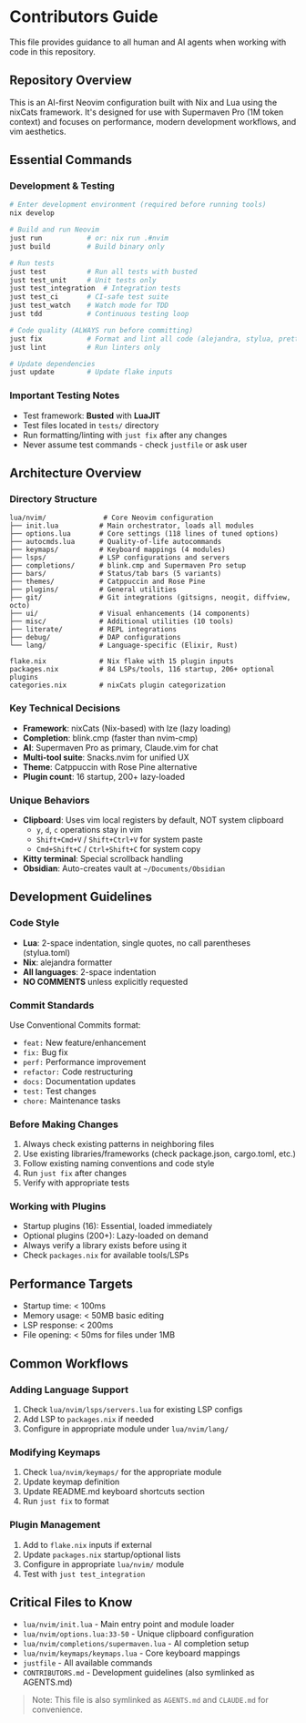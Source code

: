 # Contributors Guide

This file provides guidance to all human and AI agents when working with code in this repository.

## Repository Overview

This is an AI-first Neovim configuration built with Nix and Lua using the nixCats framework. It's designed for use with Supermaven Pro (1M token context)
and focuses on performance, modern development workflows, and vim aesthetics.

## Essential Commands

### Development & Testing

```bash
# Enter development environment (required before running tools)
nix develop

# Build and run Neovim
just run           # or: nix run .#nvim
just build         # Build binary only

# Run tests
just test          # Run all tests with busted
just test_unit     # Unit tests only
just test_integration  # Integration tests
just test_ci       # CI-safe test suite
just test_watch    # Watch mode for TDD
just tdd           # Continuous testing loop

# Code quality (ALWAYS run before committing)
just fix           # Format and lint all code (alejandra, stylua, prettier, markdownlint, ruff, shellcheck)
just lint          # Run linters only

# Update dependencies
just update        # Update flake inputs
```

### Important Testing Notes

- Test framework: **Busted** with **LuaJIT**
- Test files located in `tests/` directory
- Run formatting/linting with `just fix` after any changes
- Never assume test commands - check `justfile` or ask user

## Architecture Overview

### Directory Structure

```text
lua/nvim/              # Core Neovim configuration
├── init.lua          # Main orchestrator, loads all modules
├── options.lua       # Core settings (118 lines of tuned options)
├── autocmds.lua      # Quality-of-life autocommands
├── keymaps/          # Keyboard mappings (4 modules)
├── lsps/             # LSP configurations and servers
├── completions/      # blink.cmp and Supermaven Pro setup
├── bars/             # Status/tab bars (5 variants)
├── themes/           # Catppuccin and Rose Pine
├── plugins/          # General utilities
├── git/              # Git integrations (gitsigns, neogit, diffview, octo)
├── ui/               # Visual enhancements (14 components)
├── misc/             # Additional utilities (10 tools)
├── literate/         # REPL integrations
├── debug/            # DAP configurations
└── lang/             # Language-specific (Elixir, Rust)

flake.nix             # Nix flake with 15 plugin inputs
packages.nix          # 84 LSPs/tools, 116 startup, 206+ optional plugins
categories.nix        # nixCats plugin categorization
```

### Key Technical Decisions

- **Framework**: nixCats (Nix-based) with lze (lazy loading)
- **Completion**: blink.cmp (faster than nvim-cmp)
- **AI**: Supermaven Pro as primary, Claude.vim for chat
- **Multi-tool suite**: Snacks.nvim for unified UX
- **Theme**: Catppuccin with Rose Pine alternative
- **Plugin count**: 16 startup, 200+ lazy-loaded

### Unique Behaviors

- **Clipboard**: Uses vim local registers by default, NOT system clipboard
  - `y`, `d`, `c` operations stay in vim
  - `Shift+Cmd+V` / `Shift+Ctrl+V` for system paste
  - `Cmd+Shift+C` / `Ctrl+Shift+C` for system copy
- **Kitty terminal**: Special scrollback handling
- **Obsidian**: Auto-creates vault at `~/Documents/Obsidian`

## Development Guidelines

### Code Style

- **Lua**: 2-space indentation, single quotes, no call parentheses (stylua.toml)
- **Nix**: alejandra formatter
- **All languages**: 2-space indentation
- **NO COMMENTS** unless explicitly requested

### Commit Standards

Use Conventional Commits format:

- `feat:` New feature/enhancement
- `fix:` Bug fix
- `perf:` Performance improvement
- `refactor:` Code restructuring
- `docs:` Documentation updates
- `test:` Test changes
- `chore:` Maintenance tasks

### Before Making Changes

1. Always check existing patterns in neighboring files
2. Use existing libraries/frameworks (check package.json, cargo.toml, etc.)
3. Follow existing naming conventions and code style
4. Run `just fix` after changes
5. Verify with appropriate tests

### Working with Plugins

- Startup plugins (16): Essential, loaded immediately
- Optional plugins (200+): Lazy-loaded on demand
- Always verify a library exists before using it
- Check `packages.nix` for available tools/LSPs

## Performance Targets

- Startup time: < 100ms
- Memory usage: < 50MB basic editing
- LSP response: < 200ms
- File opening: < 50ms for files under 1MB

## Common Workflows

### Adding Language Support

1. Check `lua/nvim/lsps/servers.lua` for existing LSP configs
2. Add LSP to `packages.nix` if needed
3. Configure in appropriate module under `lua/nvim/lang/`

### Modifying Keymaps

1. Check `lua/nvim/keymaps/` for the appropriate module
2. Update keymap definition
3. Update README.md keyboard shortcuts section
4. Run `just fix` to format

### Plugin Management

1. Add to `flake.nix` inputs if external
2. Update `packages.nix` startup/optional lists
3. Configure in appropriate `lua/nvim/` module
4. Test with `just test_integration`

## Critical Files to Know

- `lua/nvim/init.lua` - Main entry point and module loader
- `lua/nvim/options.lua:33-50` - Unique clipboard configuration
- `lua/nvim/completions/supermaven.lua` - AI completion setup
- `lua/nvim/keymaps/keymaps.lua` - Core keyboard mappings
- `justfile` - All available commands
- `CONTRIBUTORS.md` - Development guidelines (also symlinked as AGENTS.md)

> Note: This file is also symlinked as `AGENTS.md` and `CLAUDE.md` for convenience.
